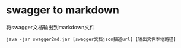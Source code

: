 # swagger to markdown

将swagger文档输出到markdown文件

```shell
java -jar swagger2md.jar [swagger文档json描述url] [输出文件本地路径]
```

